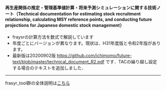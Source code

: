 #### 再生産関係の推定・管理基準値計算・将来予測シミュレーションに関する技術ノート（Technical documentation for estimating stock recruitment relationship, calculating MSY reference points, and conducting future projections for Japanese domestic stock management）
- fraysrの計算方法を数式で解説しています
- 年度ごとにバージョンが異なります。現状は、H31年度版と令和2年版があります。
- 最新版は20200902版 https://github.com/ichimomo/future-text/blob/master/technical_document_R2.pdf です．TACの繰り越し設定する場合のテキストを追加しました．
   
--- 

frasyr_tool群の全体説明は[こちら](https://ichimomo.github.io/main/)
